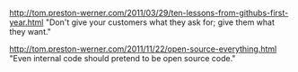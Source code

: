 http://tom.preston-werner.com/2011/03/29/ten-lessons-from-githubs-first-year.html
"Don't give your customers what they ask for; give them what they want."

http://tom.preston-werner.com/2011/11/22/open-source-everything.html
"Even internal code should pretend to be open source code."
